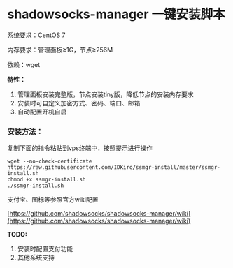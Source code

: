 # shadowsocks-manager 一键安装脚本

系统要求：CentOS 7

内存要求：管理面板≥1G，节点≥256M

依赖：wget

**特性：**

1. 管理面板安装完整版，节点安装tiny版，降低节点的安装内存要求
2. 安装时可自定义加密方式、密码、端口、邮箱
3. 自动配置开机自启

### 安装方法：

复制下面的指令粘贴到vps终端中，按照提示进行操作

``` 
wget --no-check-certificate https://raw.githubusercontent.com/IDKiro/ssmgr-install/master/ssmgr-install.sh
chmod +x ssmgr-install.sh
./ssmgr-install.sh
```

支付宝、图标等参照官方wiki配置

[https://github.com/shadowsocks/shadowsocks-manager/wiki](https://github.com/shadowsocks/shadowsocks-manager/wiki)

**TODO:**

1. 安装时配置支付功能
2. 其他系统支持

